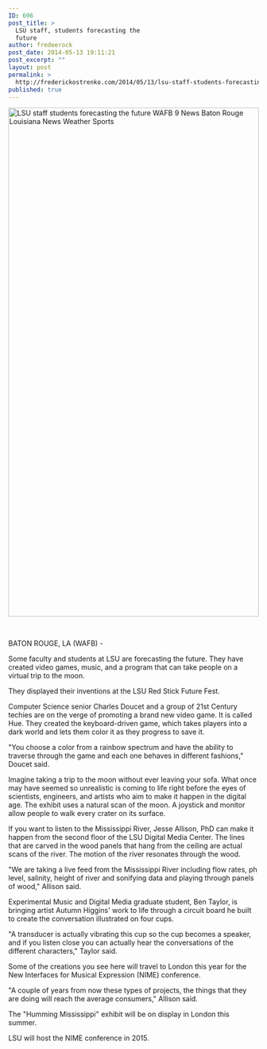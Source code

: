 ```yaml
---
ID: 696
post_title: >
  LSU staff, students forecasting the
  future
author: fredeerock
post_date: 2014-05-13 19:11:21
post_excerpt: ""
layout: post
permalink: >
  http://frederickostrenko.com/2014/05/13/lsu-staff-students-forecasting-the-future/
published: true
---
```

<a href="http://frederickostrenko.com/wp/wp-content/uploads/2014/05/LSU-staff-students-forecasting-the-future-WAFB-9-News-Baton-Rouge-Louisiana-News-Weather-Sports.png"><img class="alignnone size-large wp-image-697" alt="LSU staff  students forecasting the future   WAFB 9 News Baton Rouge  Louisiana News  Weather  Sports" src="http://frederickostrenko.com/wp/wp-content/uploads/2014/05/LSU-staff-students-forecasting-the-future-WAFB-9-News-Baton-Rouge-Louisiana-News-Weather-Sports-504x1024.png" width="504" height="1024" /></a>

&nbsp;

<!--more-->

BATON ROUGE, LA (WAFB) -

Some faculty and students at LSU are forecasting the future. They have created video games, music, and a program that can take people on a virtual trip to the moon.

They displayed their inventions at the LSU Red Stick Future Fest.

Computer Science senior Charles Doucet and a group of 21st Century techies are on the verge of promoting a brand new video game. It is called Hue. They created the keyboard-driven game, which takes players into a dark world and lets them color it as they progress to save it.

"You choose a color from a rainbow spectrum and have the ability to traverse through the game and each one behaves in different fashions," Doucet said.

Imagine taking a trip to the moon without ever leaving your sofa. What once may have seemed so unrealistic is coming to life right before the eyes of scientists, engineers, and artists who aim to make it happen in the digital age. The exhibit uses a natural scan of the moon. A joystick and monitor allow people to walk every crater on its surface.

If you want to listen to the Mississippi River, Jesse Allison, PhD can make it happen from the second floor of the LSU Digital Media Center. The lines that are carved in the wood panels that hang from the ceiling are actual scans of the river. The motion of the river resonates through the wood.

"We are taking a live feed from the Mississippi River including flow rates, ph level, salinity, height of river and sonifying data and playing through panels of wood," Allison said.

Experimental Music and Digital Media graduate student, Ben Taylor, is bringing artist Autumn Higgins' work to life through a circuit board he built to create the conversation illustrated on four cups.

"A transducer is actually vibrating this cup so the cup becomes a speaker, and if you listen close you can actually hear the conversations of the different characters," Taylor said.

Some of the creations you see here will travel to London this year for the New Interfaces for Musical Expression (NIME) conference.

"A couple of years from now these types of projects, the things that they are doing will reach the average consumers," Allison said.

The "Humming Mississippi" exhibit will be on display in London this summer.

LSU will host the NIME conference in 2015.<em> </em>